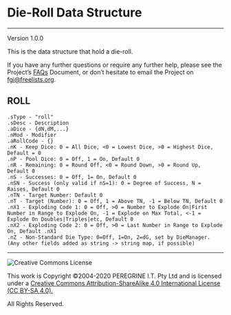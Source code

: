 # Die-Roll Data Structure

---

Version 1.0.0

This is the data structure that hold a die-roll.


If you have any further questions or require any further help, please see the Project&rsquo;s [FAQs](../Project_Documentation/FAQs.md) Document, or don&rsquo;t hesitate to email the Project on <fgi@freelists.org>.

## ROLL

~~~
.sType - "roll"
.sDesc - Description
.aDice - {dN,dM,...}
.nMod - Modifier
.aRollCode - {}
.nK - Keep Dice: 0 = All Dice, <0 = Lowest Dice, >0 = Highest Dice, Default = 0
.nP - Pool Dice: 0 = Off, 1 = On, Default 0
.nR - Remaining: 0 = Round Off, <0 = Round Down, >0 = Round Up, Default 0
.nS - Successes: 0 = Off, 1= On, Default 0
.nSN - Success (only valid if nS=1): 0 = Degree of Success, N = Raises, Default 0
.nTN - Target Number: Default 0
.nT - Target (Number): 0 = Off, 1 = Above TN, -1 = Below TN, Default 0
.nX1 - Exploding Code 1: 0 = Off, >0 = Number to Explode On|First Number in Range to Explode On, -1 = Explode on Max Total, <-1 = Explode On Doubles|Triples|etc, Default 0
.nX2 - Exploding Code 2: 0 = Off, >0 = Last Number in Range to Explode On, Default .nX1
.nZ - Non-Standard Die Type: 0=Off, 1=On, 2=dG, set by DieManager.
(Any other fields added as string -> string map, if possible)
~~~

---

![Creative Commons License](https://i.creativecommons.org/l/by-sa/4.0/88x31.png "Creative Commons License")

This work is Copyright &copy;2004-2020 PEREGRINE I.T. Pty Ltd and is licensed under a [Creative Commons Attribution-ShareAlike 4.0 International License (CC BY-SA 4.0).](https://creativecommons.org/licenses/by-sa/4.0/)

All Rights Reserved.
